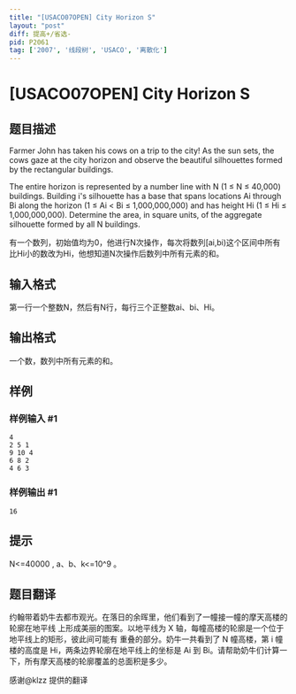 ```yaml
---
title: "[USACO07OPEN] City Horizon S"
layout: "post"
diff: 提高+/省选-
pid: P2061
tag: ['2007', '线段树', 'USACO', '离散化']
---
```

# [USACO07OPEN] City Horizon S
## 题目描述

Farmer John has taken his cows on a trip to the city! As the sun sets, the cows gaze at the city horizon and observe the beautiful silhouettes formed by the rectangular buildings.

The entire horizon is represented by a number line with N (1 ≤ N ≤ 40,000) buildings. Building i's silhouette has a base that spans locations Ai through Bi along the horizon (1 ≤ Ai < Bi ≤ 1,000,000,000) and has height Hi (1 ≤ Hi ≤ 1,000,000,000). Determine the area, in square units, of the aggregate silhouette formed by all N buildings.

有一个数列，初始值均为0，他进行N次操作，每次将数列[ai,bi)这个区间中所有比Hi小的数改为Hi，他想知道N次操作后数列中所有元素的和。

## 输入格式

第一行一个整数N，然后有N行，每行三个正整数ai、bi、Hi。

## 输出格式

一个数，数列中所有元素的和。

## 样例

### 样例输入 #1
```
4
2 5 1
9 10 4
6 8 2
4 6 3
```
### 样例输出 #1
```
16
```
## 提示

N<=40000 , a、b、k<=10^9 。

## 题目翻译

约翰带着奶牛去都市观光。在落日的余晖里，他们看到了一幢接一幢的摩天高楼的轮廓在地平线 上形成美丽的图案。以地平线为 X 轴，每幢高楼的轮廓是一个位于地平线上的矩形，彼此间可能有 重叠的部分。奶牛一共看到了 N 幢高楼，第 i 幢楼的高度是 Hi，两条边界轮廓在地平线上的坐标是 Ai 到 Bi。请帮助奶牛们计算一下，所有摩天高楼的轮廓覆盖的总面积是多少。

感谢@klzz 提供的翻译
